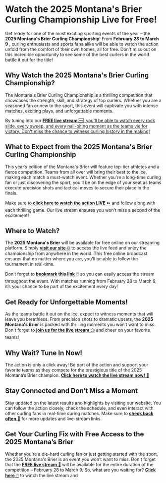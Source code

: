 # Watch the 2025 Montana's Brier Curling Championship Live for Free!

Get ready for one of the most exciting sporting events of the year – the **2025 Montana's Brier Curling Championship**! From **February 28 to March 9** , curling enthusiasts and sports fans alike will be able to watch the action unfold from the comfort of their own homes, all for free. Don't miss out on this incredible opportunity to see some of the best curlers in the world battle it out for the title!

## Why Watch the 2025 Montana's Brier Curling Championship?

The Montana's Brier Curling Championship is a thrilling competition that showcases the strength, skill, and strategy of top curlers. Whether you are a seasoned fan or new to the sport, this event will captivate you with intense matches, exciting plays, and unforgettable moments.

By tuning into our [**FREE live stream** 🆓, you'll be able to watch every rock slide, every sweep, and every nail-biting moment as the teams vie for victory. Don't miss the chance to witness curling history in the making!](https://tinyurl.com/livestreamfreeo?st=2025montanasbrier&si=gh)

## What to Expect from the 2025 Montana's Brier Curling Championship

This year’s edition of the Montana's Brier will feature top-tier athletes and a fierce competition. Teams from all over will bring their best to the ice, making each match a must-watch event. Whether you're a long-time curling fan or just discovering the sport, you'll be on the edge of your seat as teams execute precision shots and tactical moves to secure their place in the finals.

Make sure to [**click here to watch the action LIVE** ⏩](https://tinyurl.com/livestreamfreeo?st=2025montanasbrier&si=gh) and follow along with each thrilling game. Our live stream ensures you won’t miss a second of the excitement!

## Where to Watch?

The **2025 Montana's Brier** will be available for free online on our streaming platform. Simply [**visit our site** 🌐](https://tinyurl.com/livestreamfreeo?st=2025montanasbrier&si=gh) to access the live feed and enjoy the championship from anywhere in the world. This free online broadcast ensures that no matter where you are, you'll be able to follow the tournament in real-time.

Don’t forget to [**bookmark this link** 🖱️](https://tinyurl.com/livestreamfreeo?st=2025montanasbrier&si=gh) so you can easily access the stream throughout the event. With matches running from February 28 to March 9, it’s your chance to be part of the excitement every day!

## Get Ready for Unforgettable Moments!

As the teams battle it out on the ice, expect to witness moments that will leave you breathless. From precision shots to dramatic upsets, the **2025 Montana's Brier** is packed with thrilling moments you won’t want to miss. Don't forget to [**join us for the live stream** 📺](https://tinyurl.com/livestreamfreeo?st=2025montanasbrier&si=gh) and cheer on your favorite teams!

## Why Wait? Tune In Now!

The action is only a click away! Be part of the action and support your favorite teams as they compete for the prestigious title of the 2025 Montana’s Brier champion. [**Click here to watch the live stream now!** 🎥](https://tinyurl.com/livestreamfreeo?st=2025montanasbrier&si=gh)

## Stay Connected and Don’t Miss a Moment

Stay updated on the latest results and highlights by visiting our website. You can follow the action closely, check the schedule, and even interact with other curling fans in real-time during matches. Make sure to [**check back often** 🔄](https://tinyurl.com/livestreamfreeo?st=2025montanasbrier&si=gh) for more updates and live-stream links.

## Get Your Curling Fix with Free Access to the 2025 Montana’s Brier

Whether you're a die-hard curling fan or just getting started with the sport, the 2025 Montana's Brier is an event you won’t want to miss. Don't forget that the [**FREE live stream** 🌟](https://tinyurl.com/livestreamfreeo?st=2025montanasbrier&si=gh) will be available for the entire duration of the competition – February 28 to March 9. So, what are you waiting for? [**Click here** 🖱️](https://tinyurl.com/livestreamfreeo?st=2025montanasbrier&si=gh) to watch the live stream and
